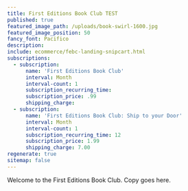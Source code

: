 ```yaml
---
title: First Editions Book Club TEST
published: true
featured_image_path: /uploads/book-swirl-1600.jpg
featured_image_position: 50
fancy_font: Pacifico
description:
include: ecommerce/febc-landing-snipcart.html
subscriptions:
  - subscription:
      name: 'First Editions Book Club'
      interval: Month
      interval-count: 1
      subscription_recurring_time:
      subscription_price: .99
      shipping_charge:
  - subscription:
      name: 'First Editions Book Club: Ship to your Door'
      interval: Month
      interval-count: 1
      subscription_recurring_time: 12
      subscription_price: 1.99
      shipping_charge: 7.00
regenerate: true
sitemap: false
---
```


Welcome to the First Editions Book Club. Copy goes here.
